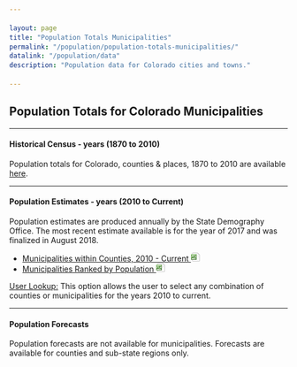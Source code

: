 ```yaml
---

layout: page
title: "Population Totals Municipalities"
permalink: "/population/population-totals-municipalities/"
datalink: "/population/data"
description: "Population data for Colorado cities and towns."

---
```


## Population Totals for Colorado Municipalities

- - -

#### Historical Census - years (1870 to 2010)

Population totals for Colorado, counties & places, 1870 to 2010 are available [here](/population/data/historical_census/).

- - -

#### Population Estimates - years (2010 to Current)

Population estimates are produced annually by the State Demography Office. The most recent estimate available is for the year of 2017 and was finalized in August 2018.

- [Municipalities within Counties, 2010 - Current ![xls](/images/page_white_excel.png 'download xls file')](https://drive.google.com/open?id=1iiBcdkXzXAM6w1IRkt54y_vLdbCgTBY8)
- [Municipalities Ranked by Population ![xls](/images/page_white_excel.png 'download xls file')](https://drive.google.com/open?id=1tlAb_wz3i3fjXS75IDY0hUcpX7-fUtGH)
  

[User Lookup:](/population/data/muni-pop-housing/) 
This option allows the user to select any combination of counties or municipalities for the years 2010 to current.

- - -

#### Population Forecasts

Population forecasts are not available for municipalities. Forecasts are available for counties and sub-state regions only.
